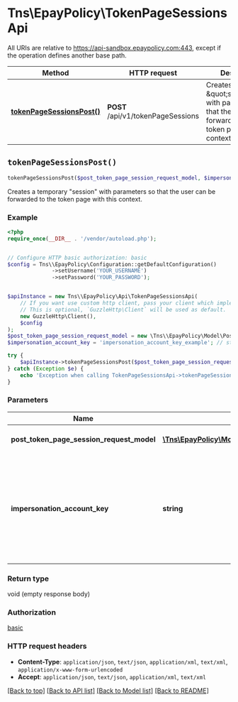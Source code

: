 # Tns\\EpayPolicy\TokenPageSessionsApi

All URIs are relative to https://api-sandbox.epaypolicy.com:443, except if the operation defines another base path.

| Method | HTTP request | Description |
| ------------- | ------------- | ------------- |
| [**tokenPageSessionsPost()**](TokenPageSessionsApi.md#tokenPageSessionsPost) | **POST** /api/v1/tokenPageSessions | Creates a temporary \&quot;session\&quot; with parameters so that the user can be forwarded to the token page with this context. |


## `tokenPageSessionsPost()`

```php
tokenPageSessionsPost($post_token_page_session_request_model, $impersonation_account_key)
```

Creates a temporary \"session\" with parameters so that the user can be forwarded to the token page with this context.

### Example

```php
<?php
require_once(__DIR__ . '/vendor/autoload.php');


// Configure HTTP basic authorization: basic
$config = Tns\\EpayPolicy\Configuration::getDefaultConfiguration()
              ->setUsername('YOUR_USERNAME')
              ->setPassword('YOUR_PASSWORD');


$apiInstance = new Tns\\EpayPolicy\Api\TokenPageSessionsApi(
    // If you want use custom http client, pass your client which implements `GuzzleHttp\ClientInterface`.
    // This is optional, `GuzzleHttp\Client` will be used as default.
    new GuzzleHttp\Client(),
    $config
);
$post_token_page_session_request_model = new \Tns\\EpayPolicy\Model\PostTokenPageSessionRequestModel(); // \Tns\\EpayPolicy\Model\PostTokenPageSessionRequestModel | Contains the parameters for the \"session\".
$impersonation_account_key = 'impersonation_account_key_example'; // string | The key that allows impersonation of another account for which the token is being created. Only specify a value if the account being impersonated is different from the account that is submitting this request.

try {
    $apiInstance->tokenPageSessionsPost($post_token_page_session_request_model, $impersonation_account_key);
} catch (Exception $e) {
    echo 'Exception when calling TokenPageSessionsApi->tokenPageSessionsPost: ', $e->getMessage(), PHP_EOL;
}
```

### Parameters

| Name | Type | Description  | Notes |
| ------------- | ------------- | ------------- | ------------- |
| **post_token_page_session_request_model** | [**\Tns\\EpayPolicy\Model\PostTokenPageSessionRequestModel**](../Model/PostTokenPageSessionRequestModel.md)| Contains the parameters for the \&quot;session\&quot;. | |
| **impersonation_account_key** | **string**| The key that allows impersonation of another account for which the token is being created. Only specify a value if the account being impersonated is different from the account that is submitting this request. | [optional] |

### Return type

void (empty response body)

### Authorization

[basic](../../README.md#basic)

### HTTP request headers

- **Content-Type**: `application/json`, `text/json`, `application/xml`, `text/xml`, `application/x-www-form-urlencoded`
- **Accept**: `application/json`, `text/json`, `application/xml`, `text/xml`

[[Back to top]](#) [[Back to API list]](../../README.md#endpoints)
[[Back to Model list]](../../README.md#models)
[[Back to README]](../../README.md)
